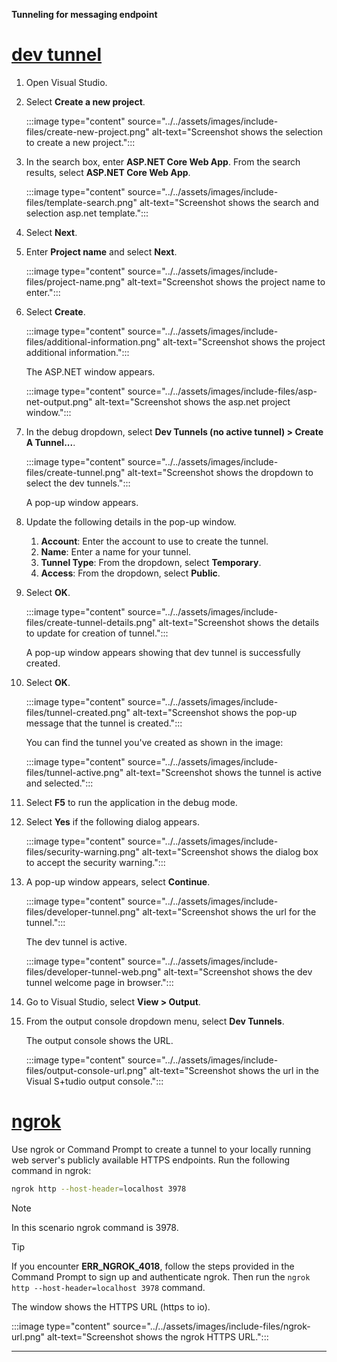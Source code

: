 **Tunneling for messaging endpoint**

# [dev tunnel](#tab/dev)

1. Open Visual Studio.
1. Select **Create a new project**.
    
    :::image type="content" source="../../assets/images/include-files/create-new-project.png" alt-text="Screenshot shows the selection to create a new project.":::

1. In the search box, enter **ASP.NET Core Web App**. From the search results, select **ASP.NET Core Web App**.

    :::image type="content" source="../../assets/images/include-files/template-search.png" alt-text="Screenshot shows the search and selection asp.net template.":::

1. Select **Next**.

1. Enter **Project name** and select **Next**.

    :::image type="content" source="../../assets/images/include-files/project-name.png" alt-text="Screenshot shows the project name to enter.":::

1. Select **Create**.

    :::image type="content" source="../../assets/images/include-files/additional-information.png" alt-text="Screenshot shows the project additional information.":::

    The ASP.NET window appears.

    :::image type="content" source="../../assets/images/include-files/asp-net-output.png" alt-text="Screenshot shows the asp.net project window.":::

1. In the debug dropdown, select **Dev Tunnels (no active tunnel) > Create A Tunnel...**.

    :::image type="content" source="../../assets/images/include-files/create-tunnel.png" alt-text="Screenshot shows the dropdown to select the dev tunnels.":::

    A pop-up window appears.

1. Update the following details in the pop-up window.

    1. **Account**: Enter the account to use to create the tunnel.
    1. **Name**: Enter a name for your tunnel.
    1. **Tunnel Type**: From the dropdown, select **Temporary**.
    1. **Access**: From the dropdown, select **Public**.

1. Select **OK**.

    :::image type="content" source="../../assets/images/include-files/create-tunnel-details.png" alt-text="Screenshot shows the details to update for creation of tunnel.":::

    A pop-up window appears showing that dev tunnel is successfully created. 

1. Select **OK**.

    :::image type="content" source="../../assets/images/include-files/tunnel-created.png" alt-text="Screenshot shows the pop-up message that the tunnel is created.":::

    You can find the tunnel you've created as shown in the image:

    :::image type="content" source="../../assets/images/include-files/tunnel-active.png" alt-text="Screenshot shows the tunnel is active and selected.":::
    
1. Select **F5** to run the application in the debug mode.

1. Select **Yes** if the following dialog appears.

    :::image type="content" source="../../assets/images/include-files/security-warning.png" alt-text="Screenshot shows the dialog box to accept the security warning."::: 

1. A pop-up window appears, select **Continue**.

    :::image type="content" source="../../assets/images/include-files/developer-tunnel.png" alt-text="Screenshot shows the url for the tunnel.":::

    The dev tunnel is active.

    :::image type="content" source="../../assets/images/include-files/developer-tunnel-web.png" alt-text="Screenshot shows the dev tunnel welcome page in browser.":::

1. Go to Visual Studio, select **View > Output**.

1. From the output console dropdown menu, select **Dev Tunnels**.

    The output console shows the URL.
    
    :::image type="content" source="../../assets/images/include-files/output-console-url.png" alt-text="Screenshot shows the url in the Visual S+tudio output console.":::
    

# [ngrok](#tab/ngrok)
    
Use ngrok or Command Prompt to create a tunnel to your locally running web server's publicly available HTTPS endpoints. Run the following command in ngrok:

```bash
ngrok http --host-header=localhost 3978
```

> [!NOTE]
> In this scenario ngrok command is 3978.

> [!TIP]
> If you encounter **ERR_NGROK_4018**, follow the steps provided in the Command Prompt to sign up and authenticate ngrok. Then run the `ngrok http --host-header=localhost 3978` command.

The window shows the HTTPS URL (https to io).

:::image type="content" source="../../assets/images/include-files/ngrok-url.png" alt-text="Screenshot shows the ngrok HTTPS URL.":::

---   
